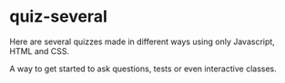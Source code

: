 # quiz-several

Here are several quizzes made in different ways using only Javascript, HTML and CSS.

A way to get started to ask questions, tests or even interactive classes.
